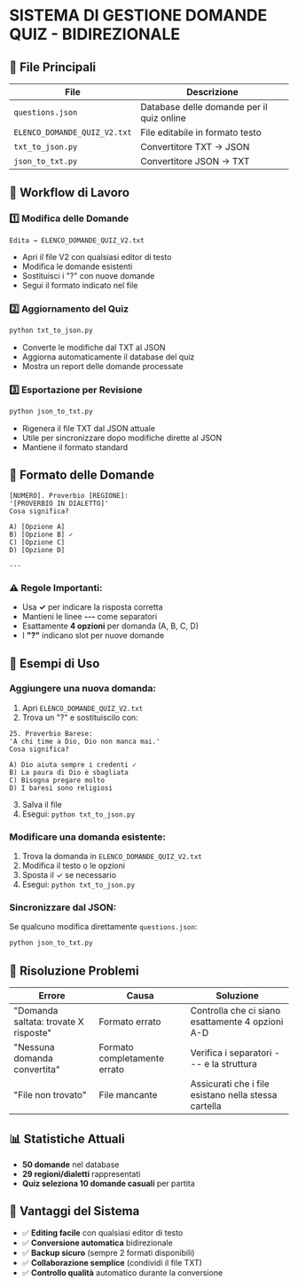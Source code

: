 # SISTEMA DI GESTIONE DOMANDE QUIZ - BIDIREZIONALE

## 📁 File Principali

| File | Descrizione |
|------|-------------|
| `questions.json` | Database delle domande per il quiz online |
| `ELENCO_DOMANDE_QUIZ_V2.txt` | File editabile in formato testo |
| `txt_to_json.py` | Convertitore TXT → JSON |
| `json_to_txt.py` | Convertitore JSON → TXT |

## 🔄 Workflow di Lavoro

### 1️⃣ Modifica delle Domande
```
Edita → ELENCO_DOMANDE_QUIZ_V2.txt
```
- Apri il file V2 con qualsiasi editor di testo
- Modifica le domande esistenti
- Sostituisci i "?" con nuove domande
- Segui il formato indicato nel file

### 2️⃣ Aggiornamento del Quiz
```bash
python txt_to_json.py
```
- Converte le modifiche dal TXT al JSON
- Aggiorna automaticamente il database del quiz
- Mostra un report delle domande processate

### 3️⃣ Esportazione per Revisione
```bash
python json_to_txt.py
```
- Rigenera il file TXT dal JSON attuale
- Utile per sincronizzare dopo modifiche dirette al JSON
- Mantiene il formato standard

## 📝 Formato delle Domande

```
[NUMERO]. Proverbio [REGIONE]: 
'[PROVERBIO IN DIALETTO]' 
Cosa significa?

A) [Opzione A]
B) [Opzione B] ✓
C) [Opzione C]  
D) [Opzione D]

---
```

### ⚠️ Regole Importanti:
- Usa **✓** per indicare la risposta corretta
- Mantieni le linee **---** come separatori
- Esattamente **4 opzioni** per domanda (A, B, C, D)
- I **"?"** indicano slot per nuove domande

## 🚀 Esempi di Uso

### Aggiungere una nuova domanda:
1. Apri `ELENCO_DOMANDE_QUIZ_V2.txt`
2. Trova un "?" e sostituiscilo con:
```
25. Proverbio Barese: 
'A chi time a Dio, Dio non manca mai.' 
Cosa significa?

A) Dio aiuta sempre i credenti ✓
B) La paura di Dio è sbagliata
C) Bisogna pregare molto
D) I baresi sono religiosi
```
3. Salva il file
4. Esegui: `python txt_to_json.py`

### Modificare una domanda esistente:
1. Trova la domanda in `ELENCO_DOMANDE_QUIZ_V2.txt`
2. Modifica il testo o le opzioni
3. Sposta il ✓ se necessario
4. Esegui: `python txt_to_json.py`

### Sincronizzare dal JSON:
Se qualcuno modifica direttamente `questions.json`:
```bash
python json_to_txt.py
```

## 🔧 Risoluzione Problemi

| Errore | Causa | Soluzione |
|--------|-------|-----------|
| "Domanda saltata: trovate X risposte" | Formato errato | Controlla che ci siano esattamente 4 opzioni A-D |
| "Nessuna domanda convertita" | Formato completamente errato | Verifica i separatori --- e la struttura |
| "File non trovato" | File mancante | Assicurati che i file esistano nella stessa cartella |

## 📊 Statistiche Attuali
- **50 domande** nel database
- **29 regioni/dialetti** rappresentati
- **Quiz seleziona 10 domande casuali** per partita

## 🎯 Vantaggi del Sistema
- ✅ **Editing facile** con qualsiasi editor di testo
- ✅ **Conversione automatica** bidirezionale
- ✅ **Backup sicuro** (sempre 2 formati disponibili)
- ✅ **Collaborazione semplice** (condividi il file TXT)
- ✅ **Controllo qualità** automatico durante la conversione